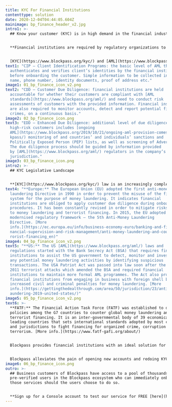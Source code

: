 ```yaml
---
title: KYC For Financial Institutions
contenttype: solution
date: 2020-12-04T04:44:05.604Z
mainimage: bp_finance_header_v2.jpg
intro1: >-
  ## Know your customer (KYC) is in high demand in the financial industry.


  **Financial institutions are required by regulatory organizations to conduct [KYC](https://www.blockpass.org/kyc/) procedures across the world before onboarding customers to prevent fraud, money laundering activities and financing of terrorism. KYC helps financial institutions to be compliant and enhance their credibility in the eyes of customers.**


  [KYC](https://www.blockpass.org/kyc/) and [AML](https://www.blockpass.org/aml/) for financial services include risk assessments, due diligence and transaction analysis to avoid fraud. There are different levels of [Anti-Money Laundering (AML)](https://www.blockpass.org/aml/) and anti-fraud measures:
text1: "CIP – Client Identification Programs: the basic level of AML that
  authenticates and verifies client’s identities by the financial institution
  before onboarding the customer. Simple information to be collected includes:
  name, phone number, identity documents, proof of address etc."
image1: 01_bp_finance_icon_v2.png
text2: "CDD – Customer Due Diligence: financial institutions are held
  accountable for whether their customers are compliant with [AML
  standards](https://www.blockpass.org/aml/) and need to conduct risk
  assessments of customers with the provided information. Financial institutions
  are also required to monitor accounts, detect and report potential financial
  crimes, on a continuous basis."
image2: 02_bp_finance_icon.png
text3: "EDD – Enhanced Due Diligence: additional level of due diligence for
  high-risk customers includes [ongoing
  AML](https://www.blockpass.org/2019/10/21/ongoing-aml-provision-comes-to-bloc\
  kpass/) monitoring of and countries’ and individuals’ sanctions and
  Politically Exposed Person (PEP) lists, as well as screening of Adverse Media.
  The due diligence process should be guided by information provided
  by [AML](https://www.blockpass.org/aml/) regulators in the company’s
  jurisdiction."
image3: 03_bp_finance_icon.png
intro2: >-
  ## KYC Legislative Landscape


  **[KYC](https://www.blockpass.org/kyc/) law is an increasingly complex issue for the financial industry. Financial institutions have to adhere to both international and local anti-money laundering regulations. Here are some of the policies in place in the EU and USA, two of the top three economies in size.**
text4: "**Europe:** The European Union (EU) adopted the first anti-money
  laundering Directive in 1990 in order to prevent the misuse of the financial
  system for the purpose of money laundering. It indicates financial
  institutions are obliged to apply customer due diligence during onboarding
  procedures. It has been constantly revised in order to mitigate risks relating
  to money laundering and terrorist financing. In 2015, the EU adopted a
  modernised regulatory framework – the 5th Anti-Money Laundering
  Directive. [More
  info.](https://ec.europa.eu/info/business-economy-euro/banking-and-finance/fi\
  nancial-supervision-and-risk-management/anti-money-laundering-and-counter-ter\
  rorist-financing_en)"
image4: 04_bp_finance_icon_v2.png
text5: "**US:** The US [AML](https://www.blockpass.org/aml/) laws and
  regulations started with the Bank Secrecy Act (BSA) that requires financial
  institutions to assist the US government to detect, monitor and investigate
  any potential money laundering activities by identifying suspicious
  transactions. The USA Patriot Act was passed into law soon after the September
  2011 terrorist attacks which amended the BSA and required financial
  institutions to maintain more formal AML programmes. The Act also prohibited
  financial institutions from engaging in business with foreign shell banks and
  increased civil and criminal penalties for money laundering. [More
  info.](https://gettingthedealthrough.com/area/50/jurisdiction/23/anti-money-l\
  aundering-2019-united-states/)"
image5: 05_bp_finance_icon_v2.png
text6: >-
  **FATF:** The Financial Action Task Force (FATF) was established to develop
  policies among the G7 countries to counter global money laundering and
  terrorist financing. It is an inter-governmental body of 39 economically
  leading countries that sets international standards adopted by most countries
  and jurisdictions to fight financing for organized crime, corruption and
  terrorism. [More info.](https://www.fatf-gafi.org/about/)


  Blockpass provides financial institutions with an ideal solution for fast and secure [KYC](https://www.blockpass.org/kyc/) and [AML](https://www.blockpass.org/aml/) compliance, and the ability to flexibly, quickly and easily manage identities. For individuals, Blockpass is a gateway to financial services and other regulated offerings, allowing one click, reusable KYC submission.


  Blockpass alleviates the pain of opening new accounts and redoing KYC over and over. Once users create their identity profile the first time and get their identity document rapidly authenticated and [KYC](https://www.blockpass.org/kyc/) and [AML](https://www.blockpass.org/aml/) checks done, they can instantly onboard to any business or service associated with Blockpass.
image6: 06_bp_finance_icon.png
outro: >-
  ## Business customers of Blockpass have access to a pool of thousands of
  pre-verified users in the Blockpass ecosystem who can immediately onboard to
  those services should the users choose to do so.


  **Sign up for a Console account to test our service for FREE [here](https://console.blockpass.org/blockpass_console).**
---
```

